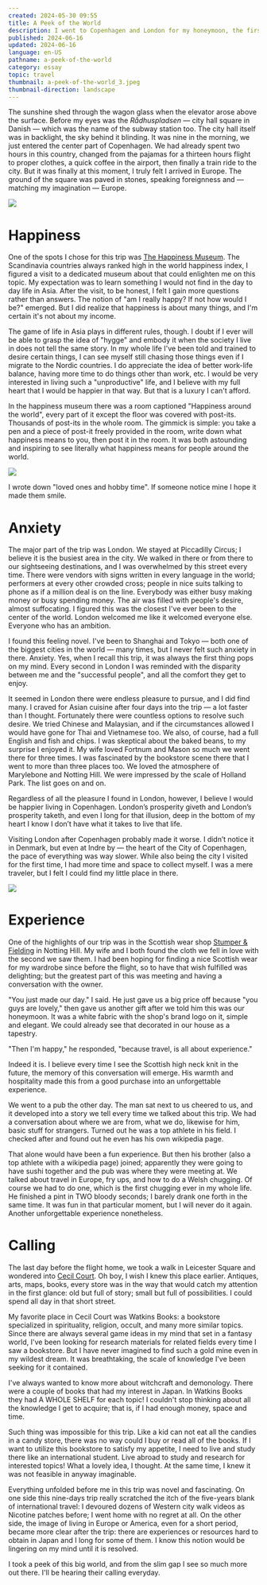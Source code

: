 ```yaml
---
created: 2024-05-30 09:55
title: A Peek of the World
description: I went to Copenhagen and London for my honeymoon, the first trip to Europe in my life. Some memories keep staying on my mind and I have many thoughts about them.
published: 2024-06-16
updated: 2024-06-16
language: en-US
pathname: a-peek-of-the-world
category: essay
topic: travel
thumbnail: a-peek-of-the-world_3.jpeg
thumbnail-direction: landscape
---
```


The sunshine shed through the wagon glass when the elevator arose above the surface. Before my eyes was the _Rådhuspladsen_ — city hall square in Danish — which was the name of the subway station too. The city hall itself was in backlight, the sky behind it blinding. It was nine in the morning, we just entered the center part of Copenhagen. We had already spent two hours in this country, changed from the pajamas for a thirteen hours flight to proper clothes, a quick coffee in the airport, then finally a train ride to the city. But it was finally at this moment, I truly felt I arrived in Europe. The ground of the square was paved in stones, speaking foreignness and — matching my imagination — Europe.

![](a-peek-of-the-world_1.jpeg)

# Happiness

One of the spots I chose for this trip was [The Happiness Museum](https://www.thehappinessmuseum.com/). The Scandinavia countries always ranked high in the world happiness index, I figured a visit to a dedicated museum about that could enlighten me on this topic. My expectation was to learn something I would not find in the day to day life in Asia. After the visit, to be honest, I felt I gain more questions rather than answers. The notion of "am I really happy? If not how would I be?" emerged. But I did realize that happiness is about many things, and I'm certain it's not about my income.

The game of life in Asia plays in different rules, though. I doubt if I ever will be able to grasp the idea of "hygge" and embody it when the society I live in does not tell the same story. In my whole life I've been told and trained to desire certain things, I can see myself still chasing those things even if I migrate to the Nordic countries. I do appreciate the idea of better work-life balance, having more time to do things other than work, etc. I would be very interested in living such a "unproductive" life, and I believe with my full heart that I would be happier in that way. But that is a luxury I can't afford.

In the happiness museum there was a room captioned "Happiness around the world", every part of it except the floor was covered with post-its. Thousands of post-its in the whole room. The gimmick is simple: you take a pen and a piece of post-it freely provided in the room, write down what happiness means to you, then post it in the room. It was both astounding and inspiring to see literally what happiness means for people around the world.

![](a-peek-of-the-world_2.jpeg)

I wrote down "loved ones and hobby time". If someone notice mine I hope it made them smile.

# Anxiety

The major part of the trip was London. We stayed at Piccadilly Circus; I believe it is the busiest area in the city. We walked in there or from there to our sightseeing destinations, and I was overwhelmed by this street every time. There were vendors with signs written in every language in the world; performers at every other crowded cross; people in nice suits talking to phone as if a million deal is on the line. Everybody was either busy making money or busy spending money. The air was filled with people's desire, almost suffocating. I figured this was the closest I've ever been to the center of the world. London welcomed me like it welcomed everyone else. Everyone who has an ambition.

I found this feeling novel. I've been to Shanghai and Tokyo — both one of the biggest cities in the world — many times, but I never felt such anxiety in there. Anxiety. Yes, when I recall this trip, it was always the first thing pops on my mind. Every second in London I was reminded with the disparity between me and the "successful people", and all the comfort they get to enjoy.

It seemed in London there were endless pleasure to pursue, and I did find many. I craved for Asian cuisine after four days into the trip — a lot faster than I thought. Fortunately there were countless options to resolve such desire. We tried Chinese and Malaysian, and if the circumstances allowed I would have gone for Thai and Vietnamese too. We also, of course, had a full English and fish and chips. I was skeptical about the baked beans, to my surprise I enjoyed it. My wife loved Fortnum and Mason so much we went there for three times. I was fascinated by the bookstore scene there that I went to more than three places too. We loved the atmosphere of Marylebone and Notting Hill. We were impressed by the scale of Holland Park. The list goes on and on.

Regardless of all the pleasure I found in London, however, I believe I would be happier living in Copenhagen. London’s prosperity giveth and London’s prosperity taketh, and even I long for that illusion, deep in the bottom of my heart I know I don’t have what it takes to live that life.

Visiting London after Copenhagen probably made it worse. I didn’t notice it in Denmark, but even at Indre by — the heart of the City of Copenhagen, the pace of everything was way slower. While also being the city I visited for the first time, I had more time and space to collect myself. I was a mere traveler, but I felt I could find my little place in there.

![](a-peek-of-the-world_3.jpeg)

# Experience

One of the highlights of our trip was in the Scottish wear shop [Stumper & Fielding](https://www.stumperfielding.co.uk/) in Notting Hill. My wife and I both found the cloth we fell in love with the second we saw them. I had been hoping for finding a nice Scottish wear for my wardrobe since before the flight, so to have that wish fulfilled was delighting; but the greatest part of this was meeting and having a conversation with the owner.

"You just made our day." I said. He just gave us a big price off because "you guys are lovely," then gave us another gift after we told him this was our honeymoon. It was a white fabric with the shop's brand logo on it, simple and elegant. We could already see that decorated in our house as a tapestry.

"Then I'm happy," he responded, "because travel, is all about experience."

Indeed it is. I believe every time I see the Scottish high neck knit in the future, the memory of this conversation will emerge. His warmth and hospitality made this from a good purchase into an unforgettable experience.

We went to a pub the other day. The man sat next to us cheered to us, and it developed into a story we tell every time we talked about this trip. We had a conversation about where we are from, what we do, likewise for him, basic stuff for strangers. Turned out he was a top athlete in his field. I checked after and found out he even has his own wikipedia page.

That alone would have been a fun experience. But then his brother (also a top athlete with a wikipedia page) joined; apparently they were going to have sushi together and the pub was where they were meeting at. We talked about travel in Europe, fry ups, and how to do a Welsh chugging. Of course we had to do one, which is the first chugging ever in my whole life. He finished a pint in TWO bloody seconds; I barely drank one forth in the same time. It was fun in that particular moment, but I will never do it again. Another unforgettable experience nonetheless.

# Calling

The last day before the flight home, we took a walk in Leicester Square and wondered into [Cecil Court](https://www.cecilcourt.co.uk/). Oh boy, I wish I knew this place earlier. Antiques, arts, maps, books, every store was in the way that would catch my attention in the first glance: old but full of story; small but full of possibilities. I could spend all day in that short street.

My favorite place in Cecil Court was Watkins Books: a bookstore specialized in spirituality, religion, occult, and many more similar topics. Since there are always several game ideas in my mind that set in a fantasy world, I've been looking for research materials for related fields every time I saw a bookstore. But I have never imagined to find such a gold mine even in my wildest dream. It was breathtaking, the scale of knowledge I've been seeking for it contained.

I've always wanted to know more about witchcraft and demonology. There were a couple of books that had my interest in Japan. In Watkins Books they had A WHOLE SHELF for each topic! I couldn't stop thinking about all the knowledge I get to acquire; that is, if I had enough money, space and time.

Such thing was impossible for this trip. Like a kid can not eat all the candies in a candy store, there was no way could I buy or read all of the books. If I want to utilize this bookstore to satisfy my appetite, I need to live and study there like an international student. Live abroad to study and research for interested topics! What a lovely idea, I thought. At the same time, I knew it was not feasible in anyway imaginable.

Everything unfolded before me in this trip was novel and fascinating. On one side this nine-days trip really scratched the itch of the five-years blank of international travel: I devoured dozens of Western city walk videos as Nicotine patches before; I went home with no regret at all. On the other side, the image of living in Europe or America, even for a short period, became more clear after the trip: there are experiences or resources hard to obtain in Japan and I long for some of them. I know this notion would be lingering on my mind until it is resolved.

I took a peek of this big world, and from the slim gap I see so much more out there. I'll be hearing their calling everyday.
